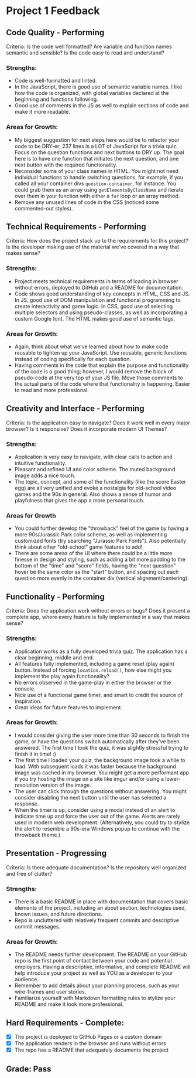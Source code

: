# Project 1 Feedback

## Code Quality - Performing

Criteria: Is the code well formatted? Are variable and function names semantic and sensible? Is the code easy to read and understand?

### Strengths:

-   Code is well-formatted and linted.
-   In the JavaScript, there is good use of semantic variable names. I like how the code is organized, with global variables declared at the beginning and functions following.
-   Good use of comments in the JS as well to explain sections of code and make it more readable.

### Areas for Growth:

-   My biggest suggestion for next steps here would be to refactor your code to be DRY-er; 237 lines is a LOT of JavaScript for a trivia quiz. Focus on the question functions and next buttons to DRY up. The goal here is to have one function that initiates the next question, and one next button with the required functionality.
-   Reconsider some of your class names in HTML. You might not need individual functions to handle switching questions, for example, if you called all your container divs `question-container`, for instance. You could grab them as an array using `getElementsByClassName` and iterate over them in your function with either a `for` loop or an array method.
-   Remove any unused lines of code in the CSS (noticed some commented-out styles).

## Technical Requirements - Performing

Criteria: How does the project stack up to the requirements for this project? Is the developer making use of the material we've covered in a way that makes sense?

### Strengths:

-   Project meets technical requirements in terms of loading in browser without errors, deployed to GitHub and a README for documentation.
-   Code shows good understanding of key concepts in HTML, CSS and JS. In JS, good use of DOM manipulation and functional programming to create interactivity and game logic. In CSS, good use of selecting multiple selectors and using pseudo-classes, as well as incorporating a custom Google font. The HTML makes good use of semantic tags.

### Areas for Growth:

-   Again, think about what we've learned about how to make code reusable to tighten up your JavaScript. Use reusable, generic functions instead of coding specifically for each question.
-   Having comments in the code that explain the purpose and functionality of the code is a good thing; however, I would remove the block of pseudo-code at the very top of your JS file. Move those comments to the actual parts of the code where that functionality is happening. Easier to read and more professional.

## Creativity and Interface - Performing

Criteria: Is the application easy to navigate? Does it work well in every major browser? Is it responsive? Does it incorporate modern UI Themes?

### Strengths:

-   Application is very easy to navigate, with clear calls to action and intuitive functionality.
-   Pleasant and refined UI and color scheme. The muted background image adds a nice touch.
-   The topic, concept, and some of the functionality (like the score Easter egg) are all very unified and evoke a nostalgia for old-school video games and the 90s in general. Also shows a sense of humor and playfulness that gives the app a more personal touch.

### Areas for Growth

-   You could further develop the "throwback" feel of the game by having a more 90s/Jurassic Park color scheme, as well as implementing customized fonts (try searching "Jurassic Park Fonts"). Also potentially think about other "old-school" game features to add!
-   There are some areas of the UI where there could be a little more finesse in design and styling, such as adding a bit more padding to the bottom of the "time" and "score" fields, having the "next question" hover be the same color as the "start" button, and spacing out each question more evenly in the container div (vertical alignment/centering).

## Functionality - Performing

Criteria: Does the application work without errors or bugs? Does it present a complete app, where every feature is fully implemented in a way that makes sense?

### Strengths:

-   Application works as a fully developed trivia quiz. The application has a clear beginning, middle and end.
-   All features fully implemented, including a game reset (play again) button. Instead of forcing `location.reload()`, how else might you implement the play again functionality?
-   No errors observed in the game-play in either the browser or the console.
-   Nice use of a functional game timer, and smart to credit the source of inspiration.
-   Great ideas for future features to implement.

### Areas for Growth:

-   I would consider giving the user more time than 30 seconds to finish the game, or have the questions switch automatically after they've been answered. The first time I took the quiz, it was slightly stressful trying to finish it in time! :)
-   The first time I loaded your quiz, the background image took a while to load. With subsequent loads it was faster because the background image was cached in my browser. You might get a more performant app if you try hosting the image on a site like imgur and/or using a lower-resolution version of the image.
-   The user can click through the questions without answering. You might consider disabling the next button until the user has selected a response.
-   When the timer is up, consider using a modal instead of an alert to indicate time up and force the user out of the game. Alerts are rarely used in modern web development. (Alternatively, you could try to stylize the alert to resemble a 90s-era Windows popup to continue with the throwback theme.)

## Presentation - Progressing

Criteria: Is there adequate documentation? Is the repository well organized and free of clutter?

### Strengths:

-   There is a basic README in place with documentation that covers basic elements of the project, including an about section, technologies used, known issues, and future directions.
-   Repo is uncluttered with relatively frequent commits and descriptive commit messages.

### Areas for Growth:

-   The README needs further development. The README on your GitHub repo is the first point of contact between your code and potential employers. Having a descriptive, informative, and complete README will help introduce your project as well as YOU as a developer to your audience.
-   Remember to add details about your planning process, such as your wire-frames and user stories.
-   Familiarize yourself with Markdown formatting rules to stylize your README and make it look more professional.

## Hard Requirements - Complete:

-   [x] The project is deployed to GitHub Pages or a custom domain
-   [x] The application renders in the browser and runs without errors
-   [x] The repo has a README that adequately documents the project

## Grade: Pass
